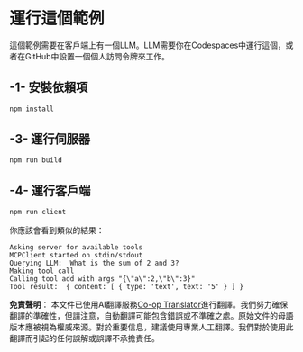 <!--
CO_OP_TRANSLATOR_METADATA:
{
  "original_hash": "6d6315e03f591fb5a39be91da88585dc",
  "translation_date": "2025-05-17T10:53:38+00:00",
  "source_file": "03-GettingStarted/03-llm-client/solution/typescript/README.md",
  "language_code": "hk"
}
-->
# 運行這個範例

這個範例需要在客戶端上有一個LLM。LLM需要你在Codespaces中運行這個，或者在GitHub中設置一個個人訪問令牌來工作。

## -1- 安裝依賴項

```bash
npm install
```

## -3- 運行伺服器

```bash
npm run build
```

## -4- 運行客戶端

```sh
npm run client
```

你應該會看到類似的結果：

```text
Asking server for available tools
MCPClient started on stdin/stdout
Querying LLM:  What is the sum of 2 and 3?
Making tool call
Calling tool add with args "{\"a\":2,\"b\":3}"
Tool result:  { content: [ { type: 'text', text: '5' } ] }
```

**免責聲明**：
本文件已使用AI翻譯服務[Co-op Translator](https://github.com/Azure/co-op-translator)進行翻譯。我們努力確保翻譯的準確性，但請注意，自動翻譯可能包含錯誤或不準確之處。原始文件的母語版本應被視為權威來源。對於重要信息，建議使用專業人工翻譯。我們對於使用此翻譯而引起的任何誤解或誤譯不承擔責任。